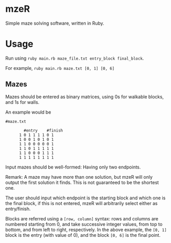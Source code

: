 # mzeR
Simple maze solving software, written in Ruby.

# Usage

Run using `ruby main.rb maze_file.txt entry_block final_block`.

For example, `ruby main.rb maze.txt [0, 1] [0, 6]`

## Mazes

Mazes should be entered as binary matrices, using 0s for walkable blocks, and 1s for walls.

An example would be
```
#maze.txt
     
        #entry    #finish     
      1 0 1 1 1 1 0 1
      1 0 0 1 0 1 0 1 
      1 1 0 0 0 0 0 1
      1 1 0 1 1 1 1 1
      1 1 0 0 0 1 1 1
      1 1 1 1 1 1 1 1
```
Input mazes should be well-formed: Having only two endpoints.

Remark: A maze may have more than one solution, but mzeR will only output the first solution it finds. This is not guaranteed to be the shortest one.

The user should input which endpoint is the starting block and which one is the final block, if this is not entered, mzeR will arbitrarily select either as entry/finish.

Blocks are referred using a `[row, column]` syntax: rows and columns are numbered starting from 0, and take successive integer values, from top to bottom, and from left to right, respectively.
In the above example, the `[0, 1]` block is the entry (with value of 0), and the block `[0, 6]` is the final point.
